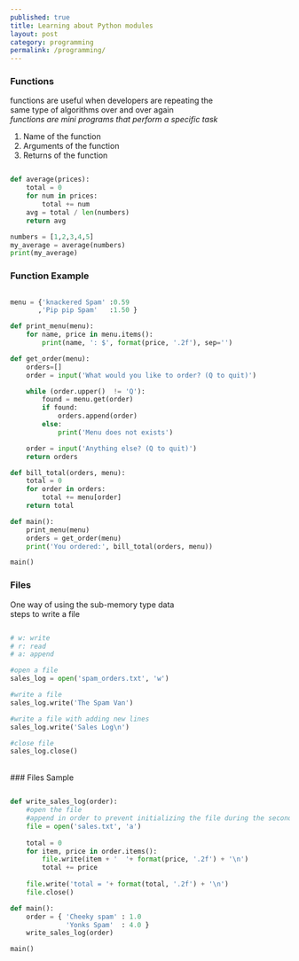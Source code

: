 ```yaml
---
published: true
title: Learning about Python modules
layout: post
category: programming
permalink: /programming/
---
```


### Functions
functions are useful when developers are repeating the 
<br> same type of algorithms over and over again 
<br>_functions are mini programs that perform a specific task_

1. Name of the function
2. Arguments of the function
3. Returns of the function 

``` python 

def average(prices):
	total = 0
	for num in prices:
		total += num
	avg = total / len(numbers)	
	return avg

numbers = [1,2,3,4,5]
my_average = average(numbers)
print(my_average)

```
 
### Function Example

``` python

menu = {'knackered Spam' :0.59
       ,'Pip pip Spam'	 :1.50 }

def print_menu(menu):
	for name, price in menu.items():
		print(name, ': $', format(price, '.2f'), sep='')		

def get_order(menu):
	orders=[]
	order = input('What would you like to order? (Q to quit)')

	while (order.upper()  != 'Q'):
		found = menu.get(order)
		if found:
			orders.append(order)
		else:
			print('Menu does not exists')

	order = input('Anything else? (Q to quit)')	
	return orders

def bill_total(orders, menu):
	total = 0
	for order in orders:
		total += menu[order]
	return total

def main():
	print_menu(menu)
	orders = get_order(menu)
	print('You ordered:', bill_total(orders, menu))

main()

```

### Files
One way of using the sub-memory type data
<br> steps to write a file 

``` python

# w: write
# r: read
# a: append

#open a file
sales_log = open('spam_orders.txt', 'w')

#write a file
sales_log.write('The Spam Van')

#write a file with adding new lines 
sales_log.write('Sales Log\n')

#close file
sales_log.close()

```


<br>
### Files Sample

``` python

def write_sales_log(order):
	#open the file
	#append in order to prevent initializing the file during the second attempt
	file = open('sales.txt', 'a')
	
	total = 0 
	for item, price in order.items():
		file.write(item + '  '+ format(price, '.2f') + '\n')
		total += price	
	
	file.write('total = '+ format(total, '.2f') + '\n')
	file.close()

def main():
	order = { 'Cheeky spam' : 1.0
        	  'Yonks Spam'  : 4.0 } 	
	write_sales_log(order)

main()

```





